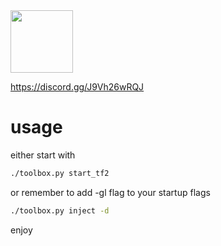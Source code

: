 <img src='https://github.com/ooxymoron/oxide/blob/master/assets/oxide-logo-outlined.bmp' width='100'>

https://discord.gg/J9Vh26wRQJ

# usage
either start with 

```sh
./toolbox.py start_tf2
```
or 
remember to add -gl flag to your startup flags
```sh
./toolbox.py inject -d
```
enjoy

